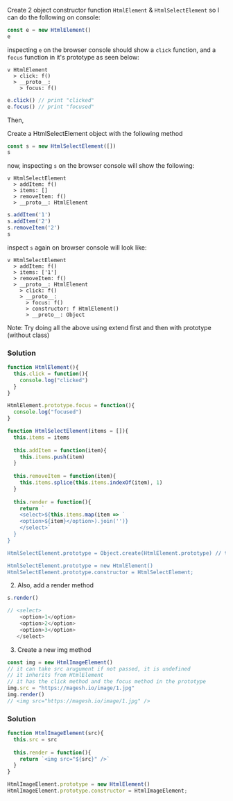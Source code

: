 Create 2 object constructor function `HtmlElement` & `HtmlSelectElement` so I can do the following on console:

```js
const e = new HtmlElement()
e
```
inspecting `e` on the browser console should show a `click` function, and a `focus` function in it's prototype as seen below:

```
v HtmlElement
  > click: f()
  > __proto__:
    > focus: f()
```

```js
e.click() // print "clicked"
e.focus() // print "focused"
```

Then,

Create a HtmlSelectElement object with the following method

```js
const s = new HtmlSelectElement([])
s
```

now, inspecting `s` on the browser console will show the following:

```
v HtmlSelectElement
  > addItem: f()
  > items: []
  > removeItem: f()
  > __proto__: HtmlElement
```

```js
s.addItem('1')
s.addItem('2')
s.removeItem('2')
s
```

inspect `s` again on browser console will look like:

```
v HtmlSelectElement
  > addItem: f()
  > items: ['1']
  > removeItem: f()
  > __proto__: HtmlElement
    > click: f()
    > __proto__: 
      > focus: f()
      > constructor: f HtmlElement()
      > __proto__: Object

```

Note: Try doing all the above using extend first and then with prototype (without class)

### Solution

```js
function HtmlElement(){
  this.click = function(){
    console.log("clicked")
  }
}

HtmlElement.prototype.focus = function(){
  console.log("focused")
}

function HtmlSelectElement(items = []){
  this.items = items
  
  this.addItem = function(item){
    this.items.push(item)
  }
  
  this.removeItem = function(item){
    this.items.splice(this.items.indexOf(item), 1)
  }
  
  this.render = function(){
    return `
    <select>${this.items.map(item => `
    <option>${item}</option>).join('')}
    </select>`
  }
}

HtmlSelectElement.prototype = Object.create(HtmlElement.prototype) // this might not work because it doesn't inherit the click method so

HtmlSelectElement.prototype = new HtmlElement()
HtmlSelectElement.prototype.constructor = HtmlSelectElement;
```


2. Also, add a render method

```js
s.render()

// <select>
    <option>1</option>
    <option>2</option>
    <option>3</option>
   </select>
```

3. Create a new img method

```js
const img = new HtmlImageElement()
// it can take src arugument if not passed, it is undefined
// it inherits from HtmlElement
// it has the click method and the focus method in the prototype
img.src = "https://magesh.io/image/1.jpg"
img.render()
// <img src="https://magesh.io/image/1.jpg" />
```

### Solution

```js
function HtmlImageElement(src){
  this.src = src
  
  this.render = function(){
    return `<img src="${src}" />`
  }
}

HtmlImageElement.prototype = new HtmlElement()
HtmlImageElement.prototype.constructor = HtmlImageElement;

```
